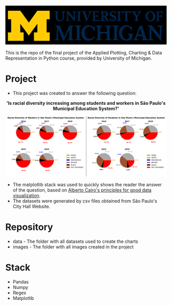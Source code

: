 ![](../../images/um-logo.png)

This is the repo of the final project of the Applied Plotting, Charting & Data Representation in Python course, provided by University of Michigan.

# Project
- This project was created to answer the following question: 
<p align="center">
  <b>'Is racial diversity increasing among students and workers in São Paulo's Municipal Education System?'</b>
</p>

<p align="center">
  <img  src="images/both.png">
</p>

- The matplotlib stack was used to quickly shows the reader the answer of the question, based on [Alberto Cairo's principles for good data visualization](https://towardsdatascience.com/data-visualization-and-truthful-art-324b13a2ad34).
- The datasets were generated by csv files obtained from São Paulo's City Hall Website.

# Repository
- data - The folder with all datasets used to create the charts
- images - The folder with all images created in the project


# Stack 
- Pandas
- Numpy
- Regex
- Matplotlib
